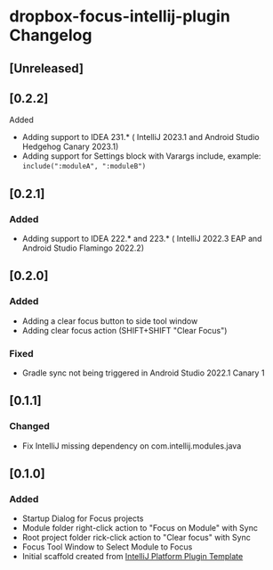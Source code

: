 <!-- Keep a Changelog guide -> https://keepachangelog.com -->

# dropbox-focus-intellij-plugin Changelog

## [Unreleased]

## [0.2.2]
Added
- Adding support to IDEA 231.* ( IntelliJ 2023.1 and Android Studio Hedgehog Canary 2023.1)
- Adding support for Settings block with Varargs include, example: `include(":moduleA", ":moduleB")`

## [0.2.1]
### Added
- Adding support to IDEA 222.* and 223.* ( IntelliJ 2022.3 EAP and Android Studio Flamingo 2022.2)

## [0.2.0]
### Added
- Adding a clear focus button to side tool window
- Adding clear focus action (SHIFT+SHIFT "Clear Focus")

### Fixed
- Gradle sync not being triggered in Android Studio 2022.1 Canary 1

## [0.1.1]
### Changed
- Fix IntelliJ missing dependency on com.intellij.modules.java

## [0.1.0]
### Added
- Startup Dialog for Focus projects
- Module folder right-click action to "Focus on Module" with Sync
- Root project folder rick-click action to "Clear focus" with Sync
- Focus Tool Window to Select Module to Focus
- Initial scaffold created from [IntelliJ Platform Plugin Template](https://github.com/JetBrains/intellij-platform-plugin-template)